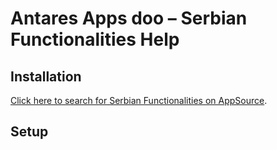 # Antares Apps doo – Serbian Functionalities Help

## Installation
[Click here to search for Serbian Functionalities on AppSource](https://appsource.microsoft.com/).

## Setup

